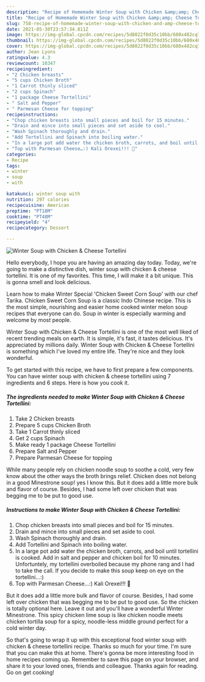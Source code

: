 ```yaml
---
description: "Recipe of Homemade Winter Soup with Chicken &amp;amp; Cheese Tortellini"
title: "Recipe of Homemade Winter Soup with Chicken &amp;amp; Cheese Tortellini"
slug: 758-recipe-of-homemade-winter-soup-with-chicken-and-amp-cheese-tortellini
date: 2021-05-30T23:57:34.811Z
image: https://img-global.cpcdn.com/recipes/5d8022f0d35c10bb/680x482cq70/winter-soup-with-chicken-cheese-tortellini-recipe-main-photo.jpg
thumbnail: https://img-global.cpcdn.com/recipes/5d8022f0d35c10bb/680x482cq70/winter-soup-with-chicken-cheese-tortellini-recipe-main-photo.jpg
cover: https://img-global.cpcdn.com/recipes/5d8022f0d35c10bb/680x482cq70/winter-soup-with-chicken-cheese-tortellini-recipe-main-photo.jpg
author: Jean Lyons
ratingvalue: 4.3
reviewcount: 10347
recipeingredient:
- "2 Chicken breasts"
- "5 cups Chicken Broth"
- "1 Carrot thinly sliced"
- "2 cups Spinach"
- "1 package Cheese Tortellini"
- " Salt and Pepper"
- " Parmesan Cheese for topping"
recipeinstructions:
- "Chop chicken breasts into small pieces and boil for 15 minutes."
- "Drain and mince into small pieces and set aside to cool."
- "Wash Spinach thoroughly and drain."
- "Add Tortellini and Spinach into boiling water."
- "In a large pot add water the chicken broth, carrots, and boil until tortellini is cooked. Add in salt and pepper and chicken boil for 10 minutes. Unfortuntely, my tortellini overboiled because my phone rang and I had to take the call. If you decide to make this soup keep on eye on the tortellini…:)"
- "Top with Parmesan Cheese…:) Kali Orexei!!! 🙂"
categories:
- Recipe
tags:
- winter
- soup
- with

katakunci: winter soup with 
nutrition: 297 calories
recipecuisine: American
preptime: "PT18M"
cooktime: "PT48M"
recipeyield: "4"
recipecategory: Dessert

---
```



![Winter Soup with Chicken &amp; Cheese Tortellini](https://img-global.cpcdn.com/recipes/5d8022f0d35c10bb/680x482cq70/winter-soup-with-chicken-cheese-tortellini-recipe-main-photo.jpg)

Hello everybody, I hope you are having an amazing day today. Today, we're going to make a distinctive dish, winter soup with chicken &amp; cheese tortellini. It is one of my favorites. This time, I will make it a bit unique. This is gonna smell and look delicious.

Learn how to make Winter Special &#39;Chicken Sweet Corn Soup&#39; with our chef Tarika. Chicken Sweet Corn Soup is a classic Indo Chinese recipe. This is the most simple, nourishing and easier home cooked winter melon soup recipes that everyone can do. Soup in winter is especially warming and welcome by most people.

Winter Soup with Chicken &amp; Cheese Tortellini is one of the most well liked of recent trending meals on earth. It is simple, it's fast, it tastes delicious. It's appreciated by millions daily. Winter Soup with Chicken &amp; Cheese Tortellini is something which I've loved my entire life. They're nice and they look wonderful.


To get started with this recipe, we have to first prepare a few components. You can have winter soup with chicken &amp; cheese tortellini using 7 ingredients and 6 steps. Here is how you cook it.

<!--inarticleads1-->

##### The ingredients needed to make Winter Soup with Chicken &amp; Cheese Tortellini:

1. Take 2 Chicken breasts
1. Prepare 5 cups Chicken Broth
1. Take 1 Carrot thinly sliced
1. Get 2 cups Spinach
1. Make ready 1 package Cheese Tortellini
1. Prepare  Salt and Pepper
1. Prepare  Parmesan Cheese for topping


While many people rely on chicken noodle soup to soothe a cold, very few know about the other ways the broth brings relief. Chicken does not belong in a good Minestrone soup! yes I know this. But it does add a little more bulk and flavor of course. Besides, I had some left over chicken that was begging me to be put to good use. 

<!--inarticleads2-->

##### Instructions to make Winter Soup with Chicken &amp; Cheese Tortellini:

1. Chop chicken breasts into small pieces and boil for 15 minutes.
1. Drain and mince into small pieces and set aside to cool.
1. Wash Spinach thoroughly and drain.
1. Add Tortellini and Spinach into boiling water.
1. In a large pot add water the chicken broth, carrots, and boil until tortellini is cooked. Add in salt and pepper and chicken boil for 10 minutes. Unfortuntely, my tortellini overboiled because my phone rang and I had to take the call. If you decide to make this soup keep on eye on the tortellini…:)
1. Top with Parmesan Cheese…:) Kali Orexei!!! 🙂


But it does add a little more bulk and flavor of course. Besides, I had some left over chicken that was begging me to be put to good use. So the chicken is totally optional here. Leave it out and you&#39;ll have a wonderful Winter Minestrone. This spicy chicken lime soup is like chicken noodle meets chicken tortilla soup for a spicy, noodle-less middle ground perfect for a cold winter day. 

So that's going to wrap it up with this exceptional food winter soup with chicken &amp; cheese tortellini recipe. Thanks so much for your time. I'm sure that you can make this at home. There's gonna be more interesting food in home recipes coming up. Remember to save this page on your browser, and share it to your loved ones, friends and colleague. Thanks again for reading. Go on get cooking!

